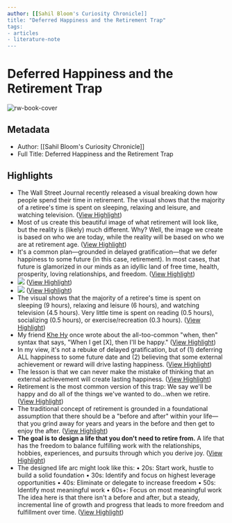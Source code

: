 ```yaml
---
author: [[Sahil Bloom's Curiosity Chronicle]]
title: "Deferred Happiness and the Retirement Trap"
tags: 
- articles
- literature-note
---
```

# Deferred Happiness and the Retirement Trap

![rw-book-cover](https://readwise-assets.s3.amazonaws.com/static/images/article3.5c705a01b476.png)

## Metadata
- Author: [[Sahil Bloom's Curiosity Chronicle]]
- Full Title: Deferred Happiness and the Retirement Trap

## Highlights
- The Wall Street Journal recently released a visual breaking down how people spend their time in retirement. The visual shows that the majority of a retiree's time is spent on sleeping, relaxing and leisure, and watching television. ([View Highlight](https://read.readwise.io/read/01h6vv47315jv3kwrehh6v31zn))
- Most of us create this beautiful image of what retirement will look like, but the reality is (likely) much different. Why? Well, the image we create is based on who we are today, while the reality will be based on who we are at retirement age. ([View Highlight](https://read.readwise.io/read/01h6vv4bpnyw1cewysj1b9v0d7))
- It's a common plan—grounded in delayed gratification—that we defer happiness to some future (in this case, retirement). In most cases, that future is glamorized in our minds as an idyllic land of free time, health, prosperity, loving relationships, and freedom. ([View Highlight](https://read.readwise.io/read/01h6vv5en6qv8f92c7c26gwmfx))
- ![](https://embed.filekitcdn.com/e/vPLTnfkVPWWhcEdwuDSHov/raSBa7YyPcctNpsNLJvALd) ([View Highlight](https://read.readwise.io/read/01h6vv630db7fs6j3081srm9bw))
- ![](https://embed.filekitcdn.com/e/vPLTnfkVPWWhcEdwuDSHov/raSBa7YyPcctNpsNLJvALd) ([View Highlight](https://read.readwise.io/read/01h6vv631dh912afyt9mg32ac8))
- The visual shows that the majority of a retiree's time is spent on sleeping (9 hours), relaxing and leisure (6 hours), and watching television (4.5 hours). Very little time is spent on reading (0.5 hours), socializing (0.5 hours), or exercise/recreation (0.3 hours). ([View Highlight](https://read.readwise.io/read/01h6vv67xffqz6z4pzq0k3sqzj))
- My friend [Khe Hy](https://click.convertkit-mail4.com/92udpz7l2zbnhqzg240t9h0200933/25h2hoh2084d5lh3/aHR0cHM6Ly9yYWRyZWFkcy5jby9yZXRpcmVtZW50LXJlZ3JldC8=) once wrote about the all-too-common "when, then" syntax that says, "When I get [X], then I'll be happy." ([View Highlight](https://read.readwise.io/read/01h6vv71r5ek6b0kkwredctwwt))
- In my view, it's not a rebuke of delayed gratification, but of (1) deferring ALL happiness to some future date and (2) believing that some external achievement or reward will drive lasting happiness. ([View Highlight](https://read.readwise.io/read/01h6vv6zzn45qhtqwbnc2w2xjs))
- The lesson is that we can never make the mistake of thinking that an external achievement will create lasting happiness. ([View Highlight](https://read.readwise.io/read/01h6vv7ktvmqw5zx2n2pma12h1))
- Retirement is the most common version of this trap: We say we'll be happy and do all of the things we've wanted to do...when we retire. ([View Highlight](https://read.readwise.io/read/01h6vv7rb3ztyyaxb0wmf9vaqt))
- The traditional concept of retirement is grounded in a foundational assumption that there should be a "before and after" within your life—that you grind away for years and years in the before and then get to enjoy the after. ([View Highlight](https://read.readwise.io/read/01h6vv82pzdjn4bx6h0xrg9v2x))
- **The goal is to design a life that you don't need to retire from.**
  A life that has the freedom to balance fulfilling work with the relationships, hobbies, experiences, and pursuits through which you derive joy. ([View Highlight](https://read.readwise.io/read/01h6vv8fqzdstkf0vy8fj4rc98))
- The designed life arc might look like this:
  • 20s: Start work, hustle to build a solid foundation
  • 30s: Identify and focus on highest leverage opportunities
  • 40s: Eliminate or delegate to increase freedom
  • 50s: Identify most meaningful work
  • 60s+: Focus on most meaningful work
  The idea here is that there isn't a before and after, but a steady, incremental line of growth and progress that leads to more freedom and fulfillment over time. ([View Highlight](https://read.readwise.io/read/01h6vv9s1new4c4vnr80yf50hz))
